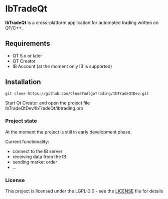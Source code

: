 # IbTradeQt

**IbTradeQt** is a cross-platform application for automated trading written on QT/C++.

## Requirements

- QT 5.x or later
- QT Creator
- IB Account (at the moment only IB is supported)

## Installation

```
git clone https://github.com/CloseToAlgoTrading/IbTradeQtDev.git
```

Start Qt Creator and open the project file IbTradeQtDev/IbTradeQt/ibtrading.pro

### Project state

At the moment the project is still in early development phase. 

Current functionality:

- connect to the IB server
- receiving data from the IB
- sending market order
- ...


### License

This project is licensed under the LGPL-3.0 - see the [LICENSE](LICENSE) file for details

